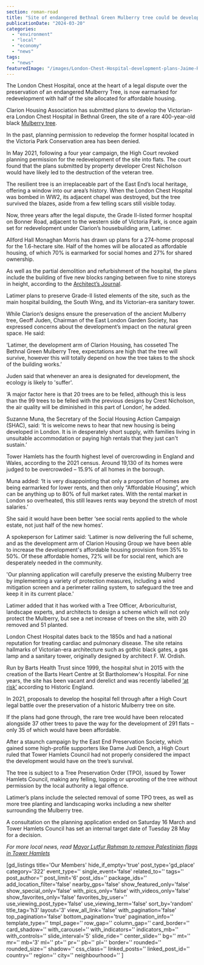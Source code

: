 ```yaml
---
section: roman-road
title: "Site of endangered Bethnal Green Mulberry tree could be developed into homes"
publicationDate: "2024-03-20"
categories: 
  - "environment"
  - "local"
  - "economy"
  - "news"
tags: 
  - "news"
featuredImage: "/images/London-Chest-Hospital-development-plans-Jaime-Rory-Lucy.jpg"
---
```


The London Chest Hospital, once at the heart of a legal dispute over the preservation of an endangered Mulberry Tree, is now earmarked for redevelopment with half of the site allocated for affordable housing.

Clarion Housing Association has submitted plans to develop the Victorian-era London Chest Hospital in Bethnal Green, the site of a rare 400-year-old black [Mulberry tree](https://bethnalgreenlondon.co.uk/mulberry-tree-trail/).

In the past, planning permission to redevelop the former hospital located in the Victoria Park Conservation area has been denied.

In May 2021, following a four year campaign, the High Court revoked planning permission for the redevelopment of the site into flats. The court found that the plans submitted by property developer Crest Nicholson would have likely led to the destruction of the veteran tree.

The resilient tree is an irreplaceable part of the East End’s local heritage, offering a window into our area’s history. When the London Chest Hospital was bombed in WW2, its adjacent chapel was destroyed, but the tree survived the blazes, aside from a few telling scars still visible today.

Now, three years after the legal dispute, the Grade II-listed former hospital on Bonner Road, adjacent to the western side of Victoria Park, is once again set for redevelopment under Clarion’s housebuilding arm, Latimer.

Allford Hall Monaghan Morris has drawn up plans for a 274-home proposal for the 1.6-hectare site. Half of the homes will be allocated as affordable housing, of which 70% is earmarked for social homes and 27% for shared ownership.

As well as the partial demolition and refurbishment of the hospital, the plans include the building of five new blocks ranging between five to nine storeys in height, according to the [Architect’s Journal](https://www.architectsjournal.co.uk/news/ahmm-submits-270-home-scheme-for-east-london-mulberry-tree-site).

Latimer plans to preserve Grade-II listed elements of the site, such as the main hospital building, the South Wing, and its Victorian-era sanitary tower.

While Clarion’s designs ensure the preservation of the ancient Mulberry tree, Geoff Juden, Chairman of the East London Garden Society, has expressed concerns about the development’s impact on the natural green space. He said:

‘Latimer, the development arm of Clarion Housing, has cosseted The Bethnal Green Mulberry Tree, expectations are high that the tree will survive, however this will totally depend on how the tree takes to the shock of the building works.’

Juden said that whenever an area is designated for development, the ecology is likely to 'suffer'.

‘A major factor here is that 20 trees are to be felled, although this is less than the 99 trees to be felled with the previous designs by Crest Nicholson, the air quality will be diminished in this part of London’, he added.

Suzanne Muna, the Secretary of the Social Housing Action Campaign (SHAC), said: ‘It is welcome news to hear that new housing is being developed in London. It is in desperately short supply, with families living in unsuitable accommodation or paying high rentals that they just can't sustain.’

Tower Hamlets has the fourth highest level of overcrowding in England and Wales, according to the 2021 census. Around 19,130 of its homes were judged to be overcrowded – 15.9% of all homes in the borough.

Muna added: ‘It is very disappointing that only a proportion of homes are being earmarked for lower rents, and then only “Affordable Housing”, which can be anything up to 80% of full market rates. With the rental market in London so overheated, this still leaves rents way beyond the stretch of most salaries.’ 

She said it would have been better ‘see social rents applied to the whole estate, not just half of the new homes’.

A spokeperson for Latimer said: 'Latimer is now delivering the full scheme, and as the development arm of Clarion Housing Group we have been able to increase the development's affordable housing provision from 35% to 50%. Of these affordable homes, 72% will be for social rent, which are desperately needed in the community.

'Our planning application will carefully preserve the existing Mulberry tree by implementing a variety of protection measures, including a wind mitigation screen and a perimeter railing system, to safeguard the tree and keep it in its current place.'

Latimer added that it has worked with a Tree Officer, Arboriculturist, landscape experts, and architects to design a scheme which will not only protect the Mulberry, but see a net increase of trees on the site, with 20 removed and 51 planted.

London Chest Hospital dates back to the 1850s and had a national reputation for treating cardiac and pulmonary disease. The site retains hallmarks of Victorian-era architecture such as gothic black gates, a gas lamp and a sanitary tower, originally designed by architect F. W. Ordish.

Run by Barts Health Trust since 1999, the hospital shut in 2015 with the creation of the Barts Heart Centre at St Bartholomew's Hospital. For nine years, the site has been vacant and derelict and was recently labelled [‘at risk’](https://bethnalgreenlondon.co.uk/tower-hamlets-sites-at-risk-historic-england/#:~:text=The%20former%20London%20Chest%20Hospital,neglect%2C%20according%20to%20Historic%20England.) according to Historic England.

In 2021, proposals to develop the hospital fell through after a High Court legal battle over the preservation of a historic Mulberry tree on site.

If the plans had gone through, the rare tree would have been relocated alongside 37 other trees to pave the way for the development of 291 flats – only 35 of which would have been affordable.

After a staunch campaign by the East End Preservation Society, which gained some high-profile supporters like Dame Judi Dench, a High Court ruled that Tower Hamlets Council had not properly considered the impact the development would have on the tree’s survival.

The tree is subject to a Tree Preservation Order (TPO), issued by Tower Hamlets Council, making any felling, lopping or uprooting of the tree without permission by the local authority a legal offence. 

Latimer’s plans include the selected removal of some TPO trees, as well as more tree planting and landscaping works including a new shelter surrounding the Mulberry tree.

A consultation on the planning application ended on Saturday 16 March and Tower Hamlets Council has set an internal target date of Tuesday 28 May for a decision.

_For more local news, read_ [_Mayor Lutfur Rahman to remove Palestinian flags in Tower Hamlets_](https://romanroadlondon.com/palestinian-flags-removed-tower-hamlets-mayor/)

\[gd\_listings title='Our Members' hide\_if\_empty='true' post\_type='gd\_place' category='322' event\_type='' single\_event='false' related\_to='' tags='' post\_author='' post\_limit='6' post\_ids='' package\_ids='' add\_location\_filter='false' nearby\_gps='false' show\_featured\_only='false' show\_special\_only='false' with\_pics\_only='false' with\_videos\_only='false' show\_favorites\_only='false' favorites\_by\_user='' use\_viewing\_post\_type='false' use\_viewing\_term='false' sort\_by='random' title\_tag='h3' layout='3' view\_all\_link='false' with\_pagination='false' top\_pagination='false' bottom\_pagination='true' pagination\_info='' template\_type='' tmpl\_page='' row\_gap='' column\_gap='' card\_border='' card\_shadow='' with\_carousel='' with\_indicators='' indicators\_mb='' with\_controls='' slide\_interval='5' slide\_ride='' center\_slide='' bg='' mt='' mr='' mb='3' ml='' pt='' pr='' pb='' pl='' border='' rounded='' rounded\_size='' shadow='' css\_class='' linked\_posts='' linked\_post\_id='' country='' region='' city='' neighbourhood='' \]
